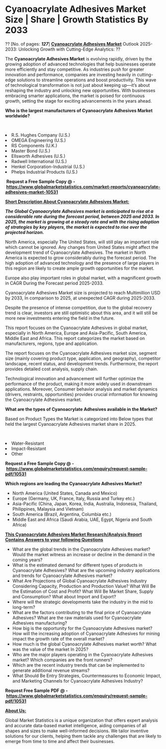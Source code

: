 <H1>Cyanoacrylate Adhesives Market Size | Share | Growth Statistics By 2033</H1><p>?? [No. of pages:&nbsp;<strong><em>127</em></strong>]&nbsp;<strong><a href="https://www.globalmarketstatistics.com/market-reports/cyanoacrylate-adhesives-market-10531">Cyanoacrylate Adhesives&nbsp;Market</a></strong>&nbsp;Outlook 2025-2033: Unlocking Growth with Cutting-Edge Analytics: ??</p><p>The <strong>Cyanoacrylate Adhesives Market</strong> is evolving rapidly, driven by the growing adoption of advanced technologies that help businesses operate more efficiently and stay competitive. As industries push for greater innovation and performance, companies are investing heavily in cutting-edge solutions to streamline operations and boost productivity. This wave of technological transformation is not just about keeping up&mdash;it&rsquo;s about reshaping the industry and unlocking new opportunities. With businesses embracing smarter applications, the market is poised for continuous growth, setting the stage for exciting advancements in the years ahead.</p><p><strong>Who is the largest manufacturers of Cyanoacrylate Adhesives Market worldwide?</strong></p><p>&nbsp;<li>R.S. Hughes Company (U.S.)<li> OMEGA Engineering (U.S.)<li> RS Components (U.K.)<li> Master Bond (U.S.)<li> Ellsworth Adhesives (U.S.)<li> Radwell International (U.S.)<li> Henkel Corporation-Industrial (U.S.)<li> Phelps Industrial Products (U.S.)</p><p>&nbsp;<strong>Request a Free Sample Copy @ -&nbsp;<a href="https://www.globalmarketstatistics.com/market-reports/cyanoacrylate-adhesives-market-10531">https://www.globalmarketstatistics.com/market-reports/cyanoacrylate-adhesives-market-10531</a></strong></p><p><strong><u>Short Description About Cyanoacrylate Adhesives Market:</u></strong></p><p><strong><em>The Global Cyanoacrylate Adhesives market is anticipated to rise at a considerable rate during the forecast period, between 2025 and 2033. In 2025, the market is growing at a steady rate and with the rising adoption of strategies by key players, the market is expected to rise over the projected horizon.</em></strong></p><p>North America, especially The United States, will still play an important role which cannot be ignored. Any changes from United States might affect the development trend of Cyanoacrylate Adhesives. The market in North America is expected to grow considerably during the forecast period. The high adoption of advanced technology and the presence of large players in this region are likely to create ample growth opportunities for the market.</p><p>Europe also play important roles in global market, with a magnificent growth in CAGR During the Forecast period 2025-2033.</p><p>Cyanoacrylate Adhesives Market size is projected to reach Multimillion USD by 2033, In comparison to 2025, at unexpected CAGR during 2025-2033.</p><p>Despite the presence of intense competition, due to the global recovery trend is clear, investors are still optimistic about this area, and it will still be more new investments entering the field in the future.</p><p>This report focuses on the Cyanoacrylate Adhesives in global market, especially in North America, Europe and Asia-Pacific, South America, Middle East and Africa. This report categorizes the market based on manufacturers, regions, type and application.</p><p>The report focuses on the Cyanoacrylate Adhesives market size, segment size (mainly covering product type, application, and geography), competitor landscape, recent status, and development trends. Furthermore, the report provides detailed cost analysis, supply chain.</p><p>Technological innovation and advancement will further optimize the performance of the product, making it more widely used in downstream applications. Moreover, Consumer behavior analysis and market dynamics (drivers, restraints, opportunities) provides crucial information for knowing the Cyanoacrylate Adhesives market.</p><p><strong>What are the types of Cyanoacrylate Adhesives available in the Market?</strong></p><p>Based on Product Types the Market is categorized into Below types that held the largest Cyanoacrylate Adhesives market share in 2025.</p><p>&nbsp;<li>Water-Resistant<li> Impact-Resistant<li> Other&nbsp;</p><p><strong>Request a Free Sample Copy @ -&nbsp;<a href="https://www.globalmarketstatistics.com/enquiry/request-sample-pdf/10531">https://www.globalmarketstatistics.com/enquiry/request-sample-pdf/10531</a></strong></p><p><strong>Which regions are leading the Cyanoacrylate Adhesives Market?</strong></p><ul><li>North America (United States, Canada and Mexico)</li><li>Europe (Germany, UK, France, Italy, Russia and Turkey etc.)</li><li>Asia-Pacific (China, Japan, Korea, India, Australia, Indonesia, Thailand, Philippines, Malaysia and Vietnam)</li><li>South America (Brazil, Argentina, Columbia etc.)</li><li>Middle East and Africa (Saudi Arabia, UAE, Egypt, Nigeria and South Africa)</li></ul><p><strong><u>This Cyanoacrylate Adhesives Market Research/Analysis Report Contains Answers to your following Questions</u></strong></p><ul><li>What are the global trends in the Cyanoacrylate Adhesives market? Would the market witness an increase or decline in the demand in the coming years?</li><li>What is the estimated demand for different types of products in Cyanoacrylate Adhesives? What are the upcoming industry applications and trends for Cyanoacrylate Adhesives market?</li><li>What Are Projections of Global Cyanoacrylate Adhesives Industry Considering Capacity, Production and Production Value? What Will Be the Estimation of Cost and Profit? What Will Be Market Share, Supply and Consumption? What about Import and Export?</li><li>Where will the strategic developments take the industry in the mid to long-term?</li><li>What are the factors contributing to the final price of Cyanoacrylate Adhesives? What are the raw materials used for Cyanoacrylate Adhesives manufacturing?</li><li>How big is the opportunity for the Cyanoacrylate Adhesives market? How will the increasing adoption of Cyanoacrylate Adhesives for mining impact the growth rate of the overall market?</li><li>How much is the global Cyanoacrylate Adhesives market worth? What was the value of the market In 2025?</li><li>Who are the major players operating in the Cyanoacrylate Adhesives market? Which companies are the front runners?</li><li>Which are the recent industry trends that can be implemented to generate additional revenue streams?</li><li>What Should Be Entry Strategies, Countermeasures to Economic Impact, and Marketing Channels for Cyanoacrylate Adhesives Industry?</li></ul><p><strong>Request Free Sample PDF @ -&nbsp;<a href="https://www.globalmarketstatistics.com/enquiry/request-sample-pdf/10531">https://www.globalmarketstatistics.com/enquiry/request-sample-pdf/10531</a></strong></p><p><strong><u>About Us:</u></strong></p><p>Global Market Statistics&nbsp;is a unique organization that offers expert analysis and accurate data-based market intelligence, aiding companies of all shapes and sizes to make well-informed decisions. We tailor inventive solutions for our clients, helping them tackle any challenges that are likely to emerge from time to time and affect their businesses.</p>
